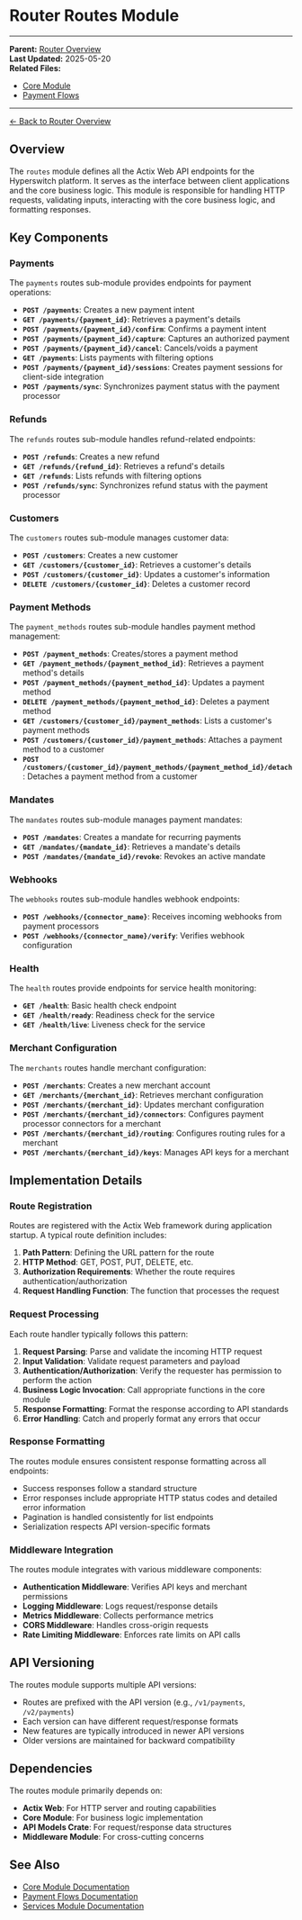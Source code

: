 # Router Routes Module

---
**Parent:** [Router Overview](../overview.md)  
**Last Updated:** 2025-05-20  
**Related Files:**
- [Core Module](./core.md)
- [Payment Flows](../flows/payment_flows.md)
---

[← Back to Router Overview](../overview.md)

## Overview

The `routes` module defines all the Actix Web API endpoints for the Hyperswitch platform. It serves as the interface between client applications and the core business logic. This module is responsible for handling HTTP requests, validating inputs, interacting with the core business logic, and formatting responses.

## Key Components

### Payments

The `payments` routes sub-module provides endpoints for payment operations:

- **`POST /payments`**: Creates a new payment intent
- **`GET /payments/{payment_id}`**: Retrieves a payment's details
- **`POST /payments/{payment_id}/confirm`**: Confirms a payment intent
- **`POST /payments/{payment_id}/capture`**: Captures an authorized payment
- **`POST /payments/{payment_id}/cancel`**: Cancels/voids a payment
- **`GET /payments`**: Lists payments with filtering options
- **`POST /payments/{payment_id}/sessions`**: Creates payment sessions for client-side integration
- **`POST /payments/sync`**: Synchronizes payment status with the payment processor

### Refunds

The `refunds` routes sub-module handles refund-related endpoints:

- **`POST /refunds`**: Creates a new refund
- **`GET /refunds/{refund_id}`**: Retrieves a refund's details
- **`GET /refunds`**: Lists refunds with filtering options
- **`POST /refunds/sync`**: Synchronizes refund status with the payment processor

### Customers

The `customers` routes sub-module manages customer data:

- **`POST /customers`**: Creates a new customer
- **`GET /customers/{customer_id}`**: Retrieves a customer's details
- **`POST /customers/{customer_id}`**: Updates a customer's information
- **`DELETE /customers/{customer_id}`**: Deletes a customer record

### Payment Methods

The `payment_methods` routes sub-module handles payment method management:

- **`POST /payment_methods`**: Creates/stores a payment method
- **`GET /payment_methods/{payment_method_id}`**: Retrieves a payment method's details
- **`POST /payment_methods/{payment_method_id}`**: Updates a payment method
- **`DELETE /payment_methods/{payment_method_id}`**: Deletes a payment method
- **`GET /customers/{customer_id}/payment_methods`**: Lists a customer's payment methods
- **`POST /customers/{customer_id}/payment_methods`**: Attaches a payment method to a customer
- **`POST /customers/{customer_id}/payment_methods/{payment_method_id}/detach`**: Detaches a payment method from a customer

### Mandates

The `mandates` routes sub-module manages payment mandates:

- **`POST /mandates`**: Creates a mandate for recurring payments
- **`GET /mandates/{mandate_id}`**: Retrieves a mandate's details
- **`POST /mandates/{mandate_id}/revoke`**: Revokes an active mandate

### Webhooks

The `webhooks` routes sub-module handles webhook endpoints:

- **`POST /webhooks/{connector_name}`**: Receives incoming webhooks from payment processors
- **`POST /webhooks/{connector_name}/verify`**: Verifies webhook configuration

### Health

The `health` routes provide endpoints for service health monitoring:

- **`GET /health`**: Basic health check endpoint
- **`GET /health/ready`**: Readiness check for the service
- **`GET /health/live`**: Liveness check for the service

### Merchant Configuration

The `merchants` routes handle merchant configuration:

- **`POST /merchants`**: Creates a new merchant account
- **`GET /merchants/{merchant_id}`**: Retrieves merchant configuration
- **`POST /merchants/{merchant_id}`**: Updates merchant configuration
- **`POST /merchants/{merchant_id}/connectors`**: Configures payment processor connectors for a merchant
- **`POST /merchants/{merchant_id}/routing`**: Configures routing rules for a merchant
- **`POST /merchants/{merchant_id}/keys`**: Manages API keys for a merchant

## Implementation Details

### Route Registration

Routes are registered with the Actix Web framework during application startup. A typical route definition includes:

1. **Path Pattern**: Defining the URL pattern for the route
2. **HTTP Method**: GET, POST, PUT, DELETE, etc.
3. **Authorization Requirements**: Whether the route requires authentication/authorization
4. **Request Handling Function**: The function that processes the request

### Request Processing

Each route handler typically follows this pattern:

1. **Request Parsing**: Parse and validate the incoming HTTP request
2. **Input Validation**: Validate request parameters and payload
3. **Authentication/Authorization**: Verify the requester has permission to perform the action
4. **Business Logic Invocation**: Call appropriate functions in the core module
5. **Response Formatting**: Format the response according to API standards
6. **Error Handling**: Catch and properly format any errors that occur

### Response Formatting

The routes module ensures consistent response formatting across all endpoints:

- Success responses follow a standard structure
- Error responses include appropriate HTTP status codes and detailed error information
- Pagination is handled consistently for list endpoints
- Serialization respects API version-specific formats

### Middleware Integration

The routes module integrates with various middleware components:

- **Authentication Middleware**: Verifies API keys and merchant permissions
- **Logging Middleware**: Logs request/response details
- **Metrics Middleware**: Collects performance metrics
- **CORS Middleware**: Handles cross-origin requests
- **Rate Limiting Middleware**: Enforces rate limits on API calls

## API Versioning

The routes module supports multiple API versions:

- Routes are prefixed with the API version (e.g., `/v1/payments`, `/v2/payments`)
- Each version can have different request/response formats
- New features are typically introduced in newer API versions
- Older versions are maintained for backward compatibility

## Dependencies

The routes module primarily depends on:

- **Actix Web**: For HTTP server and routing capabilities
- **Core Module**: For business logic implementation
- **API Models Crate**: For request/response data structures
- **Middleware Module**: For cross-cutting concerns

## See Also

- [Core Module Documentation](./core.md)
- [Payment Flows Documentation](../flows/payment_flows.md)
- [Services Module Documentation](./services.md)
